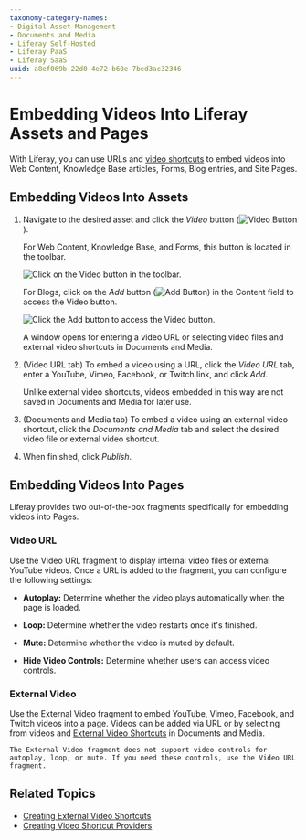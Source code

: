 ```yaml
---
taxonomy-category-names:
- Digital Asset Management
- Documents and Media
- Liferay Self-Hosted
- Liferay PaaS
- Liferay SaaS
uuid: a8ef069b-22d0-4e72-b60e-7bed3ac32346
---
```

# Embedding Videos Into Liferay Assets and Pages

With Liferay, you can use URLs and [video shortcuts](./creating-external-video-shortcuts.md) to embed videos into Web Content, Knowledge Base articles, Forms, Blog entries, and Site Pages.

## Embedding Videos Into Assets

1. Navigate to the desired asset and click the *Video* button (![Video Button](../../../images/icon-video.png)).

   For Web Content, Knowledge Base, and Forms, this button is located in the toolbar.

   ![Click on the Video button in the toolbar.](./embedding-videos-into-liferay-assets-and-pages/images/01.png)

   For Blogs, click on the *Add* button (![Add Button](../../../images/icon-plus.png)) in the Content field to access the Video button.

   ![Click the Add button to access the Video button.](./embedding-videos-into-liferay-assets-and-pages/images/02.png)

   A window opens for entering a video URL or selecting video files and external video shortcuts in Documents and Media.

1. (Video URL tab) To embed a video using a URL, click the *Video URL* tab, enter a YouTube, Vimeo, Facebook, or Twitch link, and click *Add*.

   Unlike external video shortcuts, videos embedded in this way are not saved in Documents and Media for later use.

1. (Documents and Media tab) To embed a video using an external video shortcut, click the *Documents and Media* tab and select the desired video file or external video shortcut.

1. When finished, click *Publish*.

## Embedding Videos Into Pages

Liferay provides two out-of-the-box fragments specifically for embedding videos into Pages.

### Video URL

Use the Video URL fragment to display internal video files or external YouTube videos. Once a URL is added to the fragment, you can configure the following settings:

   * **Autoplay:** Determine whether the video plays automatically when the page is loaded.

   * **Loop:** Determine whether the video restarts once it's finished.

   * **Mute:** Determine whether the video is muted by default.

   * **Hide Video Controls:** Determine whether users can access video controls.

### External Video

Use the External Video fragment to embed YouTube, Vimeo, Facebook, and Twitch videos into a page. Videos can be added via URL or by selecting from videos and [External Video Shortcuts](creating-external-video-shortcuts.md) in Documents and Media.

```{note}
The External Video fragment does not support video controls for autoplay, loop, or mute. If you need these controls, use the Video URL fragment.
```

## Related Topics

* [Creating External Video Shortcuts](./creating-external-video-shortcuts.md)
* [Creating Video Shortcut Providers](../developer-guide/creating-video-shortcut-providers.md)
